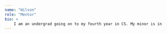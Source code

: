 ```yaml
---
name: "Wilson"
role: "Mentor"
bio: >
    I am an undergrad going on to my fourth year in CS. My minor is in Arts and Technology. This summer, I am doing my first internship with a startup downtown where I am porting an iOS app to Android. I hope to keep working on mobile apps in the future. I also have a very deep passion for cats of all sizes. My friend and I are trying to make a fun augmented reality app with cats. Personally, I think CS48 and CS56 were some of the most useful classes I have taken here. They prepared me the most for my internship now. 
---
```

